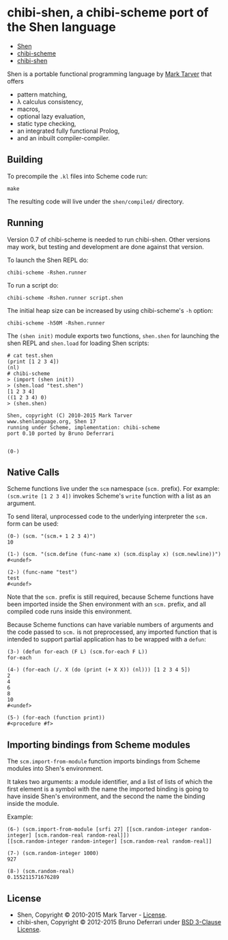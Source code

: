 chibi-shen, a chibi-scheme port of the Shen language
====================================================

* [Shen](http://shenlanguage.org)
* [chibi-scheme](http://code.google.com/p/chibi-scheme>)
* [chibi-shen](https://github.com/tizoc/chibi-shen)

Shen is a portable functional programming language by [Mark Tarver](http://marktarver.com) that offers

- pattern matching,
- λ calculus consistency,
- macros,
- optional lazy evaluation,
- static type checking,
- an integrated fully functional Prolog,
- and an inbuilt compiler-compiler.

Building
--------

To precompile the `.kl` files into Scheme code run:

    make

The resulting code will live under the `shen/compiled/` directory.
  
Running
-------

Version 0.7 of chibi-scheme is needed to run chibi-shen. Other versions may work, but testing and development are done against that version.

To launch the Shen REPL do:

    chibi-scheme -Rshen.runner

To run a script do:

    chibi-scheme -Rshen.runner script.shen

The initial heap size can be increased by using chibi-scheme's `-h` option:

    chibi-scheme -h50M -Rshen.runner

The `(shen init)` module exports two functions, `shen.shen` for launching the shen REPL and `shen.load` for loading Shen scripts:

```
# cat test.shen
(print [1 2 3 4])
(nl)
# chibi-scheme
> (import (shen init))
> (shen.load "test.shen")
[1 2 3 4]
((1 2 3 4) 0)
> (shen.shen)

Shen, copyright (C) 2010-2015 Mark Tarver
www.shenlanguage.org, Shen 17
running under Scheme, implementation: chibi-scheme
port 0.10 ported by Bruno Deferrari


(0-) 
```

Native Calls
------------

Scheme functions live under the `scm` namespace (`scm.` prefix). For example: `(scm.write [1 2 3 4])` invokes Scheme's `write` function with a list as an argument.

To send literal, unprocessed code to the underlying interpreter the `scm.` form can be used:

```
(0-) (scm. "(scm.+ 1 2 3 4)")
10

(1-) (scm. "(scm.define (func-name x) (scm.display x) (scm.newline))")
#<undef>

(2-) (func-name "test")
test
#<undef>

```

Note that the `scm.` prefix is still required, because Scheme functions have been imported inside the Shen environment with an `scm.` prefix, and all compiled code runs inside this environment.

Because Scheme functions can have variable numbers of arguments and the code passed to `scm.` is not preprocessed, any imported function that is intended to support partial application has to be wrapped with a `defun`:

```
(3-) (defun for-each (F L) (scm.for-each F L))
for-each

(4-) (for-each (/. X (do (print (+ X X)) (nl))) [1 2 3 4 5])
2
4
6
8
10
#<undef>

(5-) (for-each (function print))
#<procedure #f>
```

Importing bindings from Scheme modules
--------------------------------------

The `scm.import-from-module` function imports bindings from Scheme modules into Shen's environment.

It takes two arguments: a module identifier, and a list of lists of which the first element is a symbol with the name the imported binding is going to have inside Shen's environment, and the second the name the binding inside the module.

Example:

```
(6-) (scm.import-from-module [srfi 27] [[scm.random-integer random-integer] [scm.random-real random-real]])
[[scm.random-integer random-integer] [scm.random-real random-real]]

(7-) (scm.random-integer 1000)
927

(8-) (scm.random-real)
0.155211571676289
```


License
-------

- Shen, Copyright © 2010-2015 Mark Tarver - [License](http://www.shenlanguage.org/license.pdf).
- chibi-shen, Copyright © 2012-2015 Bruno Deferrari under [BSD 3-Clause License](http://opensource.org/licenses/BSD-3-Clause).

